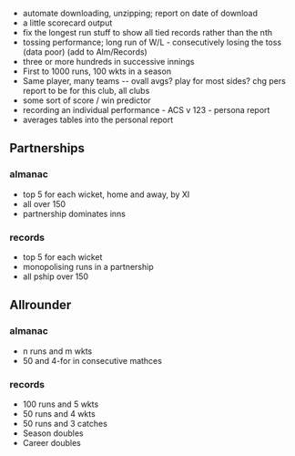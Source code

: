 - automate downloading, unzipping; report on date of download
- a little scorecard output
- fix the longest run stuff to show all tied records rather than the nth
- tossing performance; long run of W/L - consecutively losing the toss (data poor) (add to Alm/Records)
- three or more hundreds in successive innings
- First to 1000 runs, 100 wkts in a season
- Same player, many teams -- ovall avgs? play for most sides? chg pers report to be for this club, all clubs
- some sort of score / win predictor
- recording an individual performance - ACS v 123 - persona report
- averages tables into the personal report

## Partnerships
### almanac
- top 5 for each wicket, home and away, by XI
- all over 150
- partnership dominates inns
### records
- top 5 for each wicket
- monopolising runs in a partnership
- all pship over 150

## Allrounder
### almanac
-   n runs and m wkts
-   50 and 4-for in consecutive mathces
### records
-   100 runs and 5 wkts
-   50 runs and 4 wkts
-   50 runs and 3 catches
-   Season doubles
-   Career doubles
